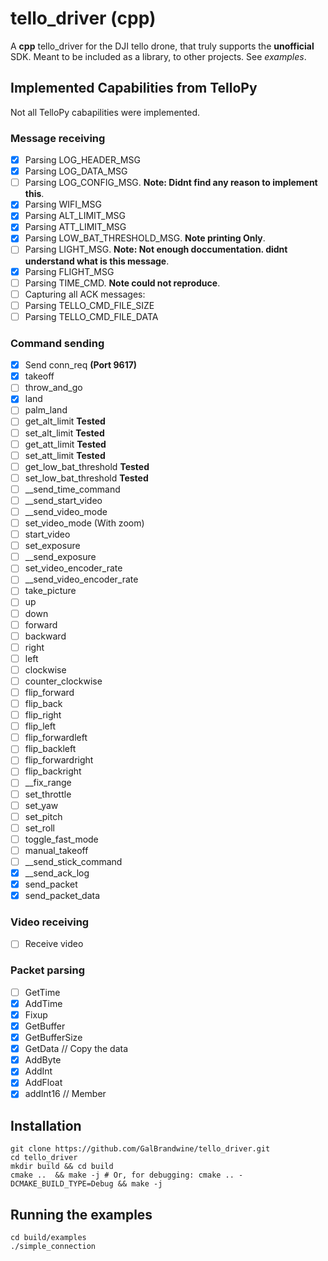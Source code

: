 # tello_driver (cpp)

A **cpp** tello_driver for the DJI tello drone, that truly supports the **unofficial** SDK.
Meant to be included as a library, to other projects. See *examples*.

## Implemented Capabilities from TelloPy

Not all TelloPy cabapilities were implemented.

### Message receiving

- [x] Parsing LOG_HEADER_MSG  
- [x] Parsing LOG_DATA_MSG  
- [ ] Parsing LOG_CONFIG_MSG. **Note: Didnt find any reason to implement this**.
- [x] Parsing WIFI_MSG
- [x] Parsing ALT_LIMIT_MSG
- [x] Parsing ATT_LIMIT_MSG
- [x] Parsing LOW_BAT_THRESHOLD_MSG. **Note printing Only**.
- [ ] Parsing LIGHT_MSG. **Note: Not enough doccumentation. didnt understand what is this message**.
- [x] Parsing FLIGHT_MSG
- [ ] Parsing TIME_CMD. **Note could not reproduce**.
- [ ] Capturing all ACK messages:
- [ ] Parsing TELLO_CMD_FILE_SIZE
- [ ] Parsing TELLO_CMD_FILE_DATA

### Command sending

- [x] Send conn_req **(Port 9617)**
- [x] takeoff
- [ ] throw_and_go
- [x] land
- [ ] palm_land
- [ ] get_alt_limit **Tested**
- [ ] set_alt_limit **Tested**
- [ ] get_att_limit **Tested**
- [ ] set_att_limit **Tested**
- [ ] get_low_bat_threshold **Tested**
- [ ] set_low_bat_threshold **Tested**
- [ ] __send_time_command
- [ ] __send_start_video
- [ ] __send_video_mode
- [ ] set_video_mode (With zoom)
- [ ] start_video
- [ ] set_exposure
- [ ] __send_exposure
- [ ] set_video_encoder_rate
- [ ] __send_video_encoder_rate
- [ ] take_picture
- [ ] up
- [ ] down
- [ ] forward
- [ ] backward
- [ ] right
- [ ] left
- [ ] clockwise
- [ ] counter_clockwise
- [ ] flip_forward
- [ ] flip_back
- [ ] flip_right
- [ ] flip_left
- [ ] flip_forwardleft
- [ ] flip_backleft
- [ ] flip_forwardright
- [ ] flip_backright
- [ ] __fix_range
- [ ] set_throttle
- [ ] set_yaw
- [ ] set_pitch
- [ ] set_roll
- [ ] toggle_fast_mode
- [ ] manual_takeoff
- [ ] __send_stick_command
- [x] __send_ack_log
- [x] send_packet
- [x] send_packet_data

### Video receiving

- [ ] Receive video

### Packet parsing

- [ ] GetTime
- [x] AddTime
- [x] Fixup
- [x] GetBuffer
- [x] GetBufferSize
- [x] GetData // Copy the data
- [x] AddByte
- [x] AddInt
- [x] AddFloat
- [x] addInt16 // Member

## Installation

```shell
git clone https://github.com/GalBrandwine/tello_driver.git
cd tello_driver
mkdir build && cd build
cmake ..  && make -j # Or, for debugging: cmake .. -DCMAKE_BUILD_TYPE=Debug && make -j
```

## Running the examples

```shell
cd build/examples
./simple_connection

